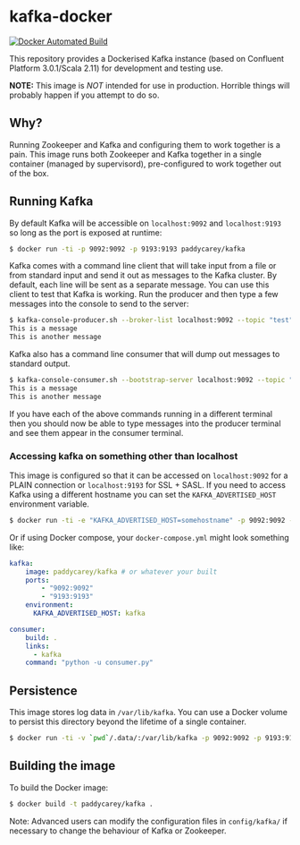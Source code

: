 kafka-docker
============

[![Docker Automated Build](https://img.shields.io/docker/automated/paddycarey/kafka.svg)](https://hub.docker.com/r/paddycarey/kafka/)

This repository provides a Dockerised Kafka instance (based on Confluent Platform 3.0.1/Scala 2.11) for development and testing use.

**NOTE:** This image is _NOT_ intended for use in production. Horrible things will probably happen if you attempt to do so.

## Why?

Running Zookeeper and Kafka and configuring them to work together is a pain. This image runs both Zookeeper and Kafka together in a single container (managed by supervisord), pre-configured to work together out of the box.

## Running Kafka

By default Kafka will be accessible on `localhost:9092` and `localhost:9193` so long as the port is exposed at runtime:

```bash
$ docker run -ti -p 9092:9092 -p 9193:9193 paddycarey/kafka
```

Kafka comes with a command line client that will take input from a file or from standard input and send it out as messages to the Kafka cluster. By default, each line will be sent as a separate message. You can use this client to test that Kafka is working. Run the producer and then type a few messages into the console to send to the server:

```bash
$ kafka-console-producer.sh --broker-list localhost:9092 --topic "test"
This is a message
This is another message
```

Kafka also has a command line consumer that will dump out messages to standard output.

```bash
$ kafka-console-consumer.sh --bootstrap-server localhost:9092 --topic "test" --from-beginning
This is a message
This is another message
```

If you have each of the above commands running in a different terminal then you should now be able to type messages into the producer terminal and see them appear in the consumer terminal.

### Accessing kafka on something other than localhost

This image is configured so that it can be accessed on `localhost:9092` for a PLAIN connection or `localhost:9193` for SSL + SASL. If you need to access Kafka using a different hostname you can set the `KAFKA_ADVERTISED_HOST` environment variable.

```bash
$ docker run -ti -e "KAFKA_ADVERTISED_HOST=somehostname" -p 9092:9092 -p 9193:9193 paddycarey/kafka
```

Or if using Docker compose, your `docker-compose.yml` might look something like:

```yaml
kafka:
    image: paddycarey/kafka # or whatever your built
    ports:
        - "9092:9092"
        - "9193:9193"
    environment:
      KAFKA_ADVERTISED_HOST: kafka

consumer:
    build: .
    links:
      - kafka
    command: "python -u consumer.py"
```

## Persistence

This image stores log data in `/var/lib/kafka`. You can use a Docker volume to persist this directory beyond the lifetime of a single container.

```bash
$ docker run -ti -v `pwd`/.data/:/var/lib/kafka -p 9092:9092 -p 9193:9193 paddycarey/kafka
```

## Building the image

To build the Docker image:

```bash
$ docker build -t paddycarey/kafka .
```

Note: Advanced users can modify the configuration files in `config/kafka/` if necessary to change the behaviour of Kafka or Zookeeper.
